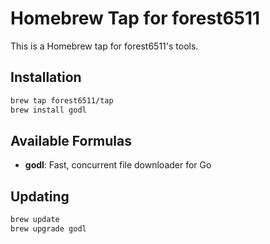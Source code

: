 # Homebrew Tap for forest6511

This is a Homebrew tap for forest6511's tools.

## Installation

```bash
brew tap forest6511/tap
brew install godl
```

## Available Formulas

- **godl**: Fast, concurrent file downloader for Go

## Updating

```bash
brew update
brew upgrade godl
```
